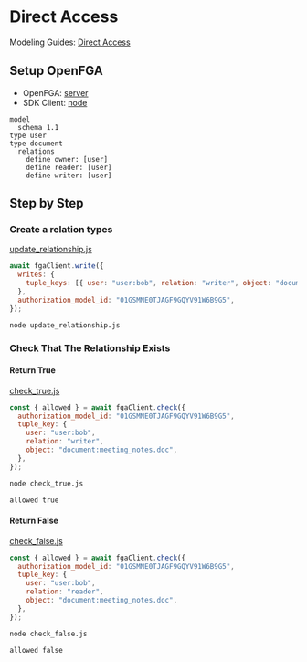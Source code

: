 # Direct Access

Modeling Guides: [Direct Access](https://openfga.dev/docs/modeling/direct-access)

## Setup OpenFGA

- OpenFGA: [server](../../server/README.md)
- SDK Client: [node](../../client/node/README.md)

```dsl
model
  schema 1.1
type user
type document
  relations
    define owner: [user]
    define reader: [user]
    define writer: [user]
```

## Step by Step

### Create a relation types

[update_relationship.js](update_relationship.js)

```js
await fgaClient.write({
  writes: {
    tuple_keys: [{ user: "user:bob", relation: "writer", object: "document:meeting_notes.doc" }],
  },
  authorization_model_id: "01GSMNE0TJAGF9GQYV91W6B9G5",
});
```

```bash
node update_relationship.js
```

### Check That The Relationship Exists

#### Return True

[check_true.js](check_true.js)

```js
const { allowed } = await fgaClient.check({
  authorization_model_id: "01GSMNE0TJAGF9GQYV91W6B9G5",
  tuple_key: {
    user: "user:bob",
    relation: "writer",
    object: "document:meeting_notes.doc",
  },
});
```

```bash
node check_true.js

allowed true
```

#### Return False

[check_false.js](check_false.js)

```js
const { allowed } = await fgaClient.check({
  authorization_model_id: "01GSMNE0TJAGF9GQYV91W6B9G5",
  tuple_key: {
    user: "user:bob",
    relation: "reader",
    object: "document:meeting_notes.doc",
  },
});
```

```bash
node check_false.js

allowed false
```
